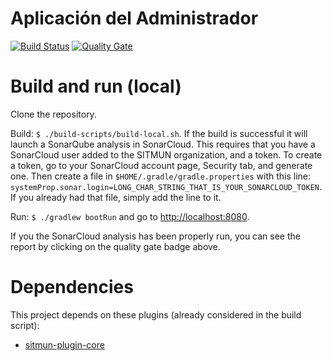 # Aplicación del Administrador
[![Build Status](https://travis-ci.org/sitmun/sitmun-admin-app.svg?branch=master)](https://travis-ci.org/sitmun/sitmun-admin-app)
[![Quality Gate](https://sonarcloud.io/api/badges/gate?key=sitmun-admin-app)](https://sonarcloud.io/dashboard?id=sitmun-admin-app)

# Build and run (local)
Clone the repository.

Build: `$ ./build-scripts/build-local.sh`. If the build is successful it will launch a SonarQube analysis in SonarCloud. This requires that you have a SonarCloud user added to the SITMUN organization, and a token. To create a token, go to your SonarCloud account page, Security tab, and generate one. Then create a file in `$HOME/.gradle/gradle.properties` with this line: `systemProp.sonar.login=LONG_CHAR_STRING_THAT_IS_YOUR_SONARCLOUD_TOKEN`. If you already had that file, simply add the line to it.

Run: `$ ./gradlew bootRun` and go to <http://localhost:8080>.

If you the SonarCloud analysis has been properly run, you can see the report by clicking on the quality gate badge above.

# Dependencies
This project depends on these plugins (already considered in the build script):

- [sitmun-plugin-core](https://github.com/sitmun/sitmun-plugin-core)

